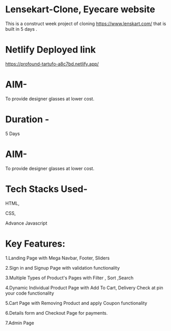 # Lensekart-Clone, Eyecare website

This is a construct week project of cloning https://www.lenskart.com/ that is built in 5 days .

# Netlify Deployed link

https://profound-tartufo-a8c7bd.netlify.app/

# AIM-

To provide designer glasses at lower cost.

# Duration -

5 Days 

# AIM-

To provide designer glasses at lower cost.

# Tech Stacks Used- 

HTML,

CSS,

Advance Javascript

# Key Features:

1.Landing Page with Mega Navbar, Footer, Sliders

2.Sign in and Signup Page with validation functionality

3.Multiple Types of Product's Pages with Filter , Sort ,Search

4.Dynamic Individual Product Page with Add To Cart, Delivery Check at pin your code functionality 

5.Cart Page with Removing Product and apply Coupon functionality

6.Details form and Checkout Page for payments.

7.Admin Page

